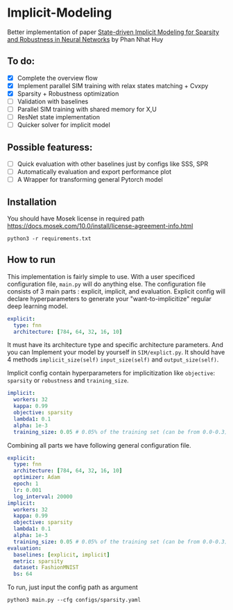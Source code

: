# Implicit-Modeling
Better implementation of paper [State-driven Implicit Modeling for Sparsity and Robustness in Neural Networks](https://arxiv.org/pdf/2209.09389.pdf) by Phan Nhat Huy

## To do:
- [x] Complete the overview flow
- [x] Implement parallel SIM training with relax states matching + Cvxpy 
- [x] Sparsity + Robustness optimization
- [ ] Validation with baselines
- [ ] Parallel SIM training with shared memory for X,U
- [ ] ResNet state implementation
- [ ] Quicker solver for implicit model

## Possible featuress:
- [ ] Quick evaluation with other baselines just by configs like SSS, SPR
- [ ] Automatically evaluation and export performance plot
- [ ] A Wrapper for transforming general Pytorch model

## Installation
You should have Mosek license in required path https://docs.mosek.com/10.0/install/license-agreement-info.html
```
python3 -r requirements.txt
```

## How to run
This implementation is fairly simple to use. With a user specificed configuration file, `main.py` will do anything else. The configuration file consists of 3 main parts
: explicit, implicit, and evaluation. Explicit config will declare hyperparameters to generate your "want-to-implicitize" regular deep learning model. 
```yaml
explicit:
  type: fnn
  architecture: [784, 64, 32, 16, 10]
```
It must have its architecture type and specific architecture parameters. And you can Implement your model by yourself in `SIM/explict.py`. It should have 4 methods
`implicit_size(self)` `input_size(self)` and `output_size(self)`. 

Implicit config contain hyperparameters for implicitization like `objective`: `sparsity` or `robustness` and `training_size`.
```yaml
implicit:
  workers: 32
  kappa: 0.99
  objective: sparsity
  lambda1: 0.1
  alpha: 1e-3
  training_size: 0.05 # 0.05% of the training set (can be from 0.0-0.3)
```
Combining all parts we have following general configuration file.
```yaml
explicit:
  type: fnn
  architecture: [784, 64, 32, 16, 10]
  optimizer: Adam
  epoch: 1
  lr: 0.001
  log_interval: 20000
implicit:
  workers: 32
  kappa: 0.99
  objective: sparsity
  lambda1: 0.1
  alpha: 1e-3
  training_size: 0.05 # 0.05% of the training set (can be from 0.0-0.3)
evaluation:
  baselines: [explicit, implicit]
  metric: sparsity
  dataset: FashionMNIST
  bs: 64
```
To run, just input the config path as argument
```
python3 main.py --cfg configs/sparsity.yaml
```
